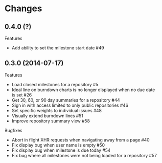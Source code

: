 # Changes

## 0.4.0 (?)

Features

- Add ability to set the milestone start date #49

## 0.3.0 (2014-07-17)

Features

- Load closed milestones for a repository #5
- Ideal line on burndown charts is no longer displayed when no due date is set #26
- Get 30, 60, or 90 day summaries for a repository #44
- Sign in with access limited to only public repositories #46
- Set specific weights to individual issues #48
- Visually extend burndown lines #51
- Improve repository summary view #58

Bugfixes

- Abort in flight XHR requests when navigating away from a page #40
- Fix display bug when user name is empty #50
- Fix display bug when milestone is due today #54
- Fix bug where all milestones were not being loaded for a repository #57
